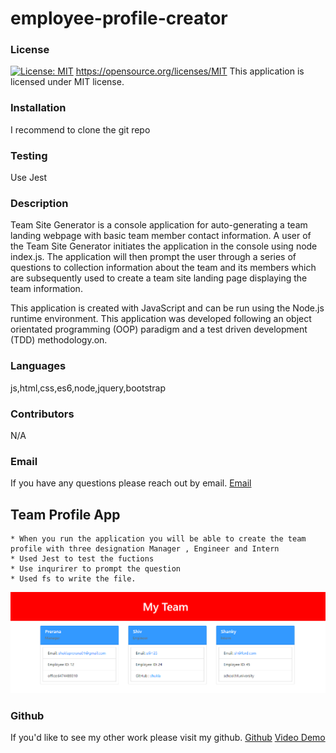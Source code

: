# employee-profile-creator
   
  ### License
  [![License: MIT](https://img.shields.io/badge/License-MIT-yellow.svg)](https://opensource.org/licenses/MIT)
  https://opensource.org/licenses/MIT
  This application is licensed under MIT license.
  ### Installation
  I recommend to clone the git repo
  ### Testing
  Use Jest
  ### Description
   Team Site Generator is a console application for auto-generating a team landing webpage with basic team member contact information. A user of the Team Site Generator   initiates the application in the console using node index.js. The application will then prompt the user through a series of questions to collection information about      the team and its members which are subsequently used to create a team site landing page displaying the team information.

   This application is created with JavaScript and can be run using the Node.js runtime environment. This application was developed following an object orientated          programming (OOP) paradigm and a test driven development (TDD) methodology.on.
  ### Languages
  js,html,css,es6,node,jquery,bootstrap
  ### Contributors
  N/A
  ### Email
  If you have any questions please reach out by email. 
  [Email](shuklaprerana01@gmail.com)
  
 ## Team Profile App
    * When you run the application you will be able to create the team profile with three designation Manager , Engineer and Intern
    * Used Jest to test the fuctions
    * Use inqurirer to prompt the question
    * Used fs to write the file.
    
    
![](./demo.PNG)
  
  ### Github
  If you'd like to see my other work please visit my github.
  [Github](https://github.com/Preranashukla/employee-profile-creator.git)
  [Video Demo](https://drive.google.com/file/d/1F7RFqpHaAbmBILUObKkZZt-K4-xp_Gl1/view)
   
